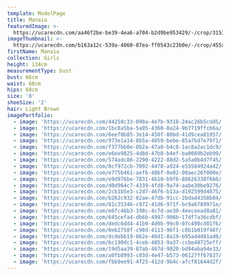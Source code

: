 ```yaml
---
template: ModelPage
title: Manaia
featuredImage: >-
  https://ucarecdn.com/aa46f2be-be39-4ea6-a704-b2d9be953429/-/crop/3153x1565/0,64/-/preview/
imageThumbnail: >-
  https://ucarecdn.com/b163a12c-539a-4060-87ea-ff0543c23b0e/-/crop/455x625/15,0/-/preview/
firstName: Manaia
collection: Girls
height: 134cm
measurementType: bust
bust: 66cm
waist: 60cm
hips: 68cm
size: '8'
shoeSize: '2'
hair: Light Brown
imagePortfolio:
  - image: 'https://ucarecdn.com/44258c33-090a-4e7b-9318-24ac26b5cdd5/'
  - image: 'https://ucarecdn.com/1bc8a5ba-5a95-4360-8a24-9b7719ffcb6a/'
  - image: 'https://ucarecdn.com/6eef0b85-3e14-450f-80bd-41d9cea81957/'
  - image: 'https://ucarecdn.com/973e1a14-8b5a-4059-bebe-85a7bd7e79f1/'
  - image: 'https://ucarecdn.com/f377bb0e-0b2a-47a8-b4c8-1ac8a2ac1dc9/'
  - image: 'https://ucarecdn.com/e6ee9825-4d8d-47b8-b4ef-ba0089b2eb99/'
  - image: 'https://ucarecdn.com/574adc86-2290-4222-88d2-5a5a0b4d7f45/'
  - image: 'https://ucarecdn.com/8cf972cb-7092-4478-a924-e55584924a42/'
  - image: 'https://ucarecdn.com/e775b461-aef6-48bf-8e02-00aec26f000e/'
  - image: 'https://ucarecdn.com/e9d976be-7831-4b10-b9f6-88626338f6b6/'
  - image: 'https://ucarecdn.com/d0d964c7-4339-4fd8-9a74-aabe30be9276/'
  - image: 'https://ucarecdn.com/2cb1b5e3-c2d7-46f6-b13a-d192599d4875/'
  - image: 'https://ucarecdn.com/b262c932-82ae-47db-91cc-2bdad4358b84/'
  - image: 'https://ucarecdn.com/81c35346-c972-41d6-971f-bc9a6789971e/'
  - image: 'https://ucarecdn.com/e6fc46b3-198c-4c7d-ae30-4eeceead8a81/'
  - image: 'https://ucarecdn.com/645cefa4-db6b-4997-906b-17df7a36cdbf/'
  - image: 'https://ucarecdn.com/dedc6dd4-41b9-4d9b-99c0-07c490cd01f6/'
  - image: 'https://ucarecdn.com/0eb2758f-c98d-4113-96f1-c8b1b019f48f/'
  - image: 'https://ucarecdn.com/dcdebb19-862e-46d1-8a19-b95ad4d81ad8/'
  - image: 'https://ucarecdn.com/bc190dc1-4ceb-4053-9a37-ccbe48725eff/'
  - image: 'https://ucarecdn.com/19d5aa39-87ab-467d-9020-bd94aba94e33/'
  - image: 'https://ucarecdn.com/a0fb8993-c03d-4e47-b573-06127ff67837/'
  - image: 'https://ucarecdn.com/fbb9ee91-4f25-412d-9b4c-afcf81644d2f/'
---
```


